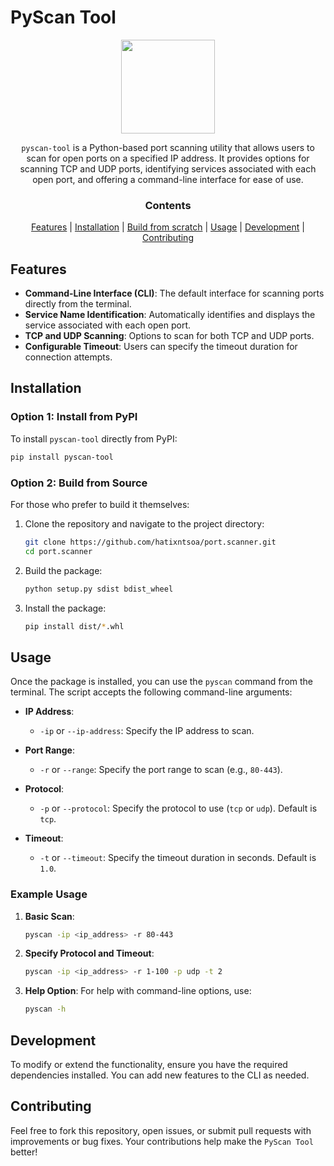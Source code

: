 # PyScan Tool

<p align="center">
 <img height="150" src="https://raw.githubusercontent.com/hatixntsoa/port.scanner/master/imgs/pyscan.png"/>
</p>

<div align="center">

<p>

``pyscan-tool`` is a Python-based port scanning utility that allows users to scan for open ports on a specified IP address. It provides options for scanning TCP and UDP ports, identifying services associated with each open port, and offering a command-line interface for ease of use.

</p>

### Contents

[Features](#features) |
[Installation](#installation) |
[Build from scratch](#option-2-build-from-source) |
[Usage](#usage) |
[Development](#development) |
[Contributing](#contributing)

</div>

## Features

- **Command-Line Interface (CLI)**: The default interface for scanning ports directly from the terminal.
- **Service Name Identification**: Automatically identifies and displays the service associated with each open port.
- **TCP and UDP Scanning**: Options to scan for both TCP and UDP ports.
- **Configurable Timeout**: Users can specify the timeout duration for connection attempts.

## Installation

### Option 1: Install from PyPI

To install `pyscan-tool` directly from PyPI:

```bash
pip install pyscan-tool
```

### Option 2: Build from Source

For those who prefer to build it themselves:

1. Clone the repository and navigate to the project directory:

   ```bash
   git clone https://github.com/hatixntsoa/port.scanner.git
   cd port.scanner
   ```

2. Build the package:

   ```bash
   python setup.py sdist bdist_wheel
   ```

3. Install the package:

   ```bash
   pip install dist/*.whl
   ```

## Usage

Once the package is installed, you can use the `pyscan` command from the terminal. The script accepts the following command-line arguments:

- **IP Address**:
  - `-ip` or `--ip-address`: Specify the IP address to scan.
  
- **Port Range**:
  - `-r` or `--range`: Specify the port range to scan (e.g., `80-443`).

- **Protocol**:
  - `-p` or `--protocol`: Specify the protocol to use (`tcp` or `udp`). Default is `tcp`.

- **Timeout**:
  - `-t` or `--timeout`: Specify the timeout duration in seconds. Default is `1.0`.

### Example Usage

1. **Basic Scan**:
   ```bash
   pyscan -ip <ip_address> -r 80-443
   ```

2. **Specify Protocol and Timeout**:
   ```bash
   pyscan -ip <ip_address> -r 1-100 -p udp -t 2
   ```

3. **Help Option**:
   For help with command-line options, use:
   ```bash
   pyscan -h
   ```

## Development

To modify or extend the functionality, ensure you have the required dependencies installed. You can add new features to the CLI as needed.

## Contributing

Feel free to fork this repository, open issues, or submit pull requests with improvements or bug fixes. Your contributions help make the `PyScan Tool` better!
